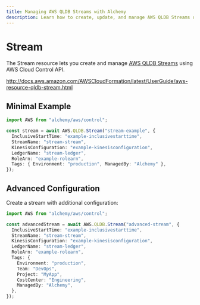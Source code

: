 ```yaml
---
title: Managing AWS QLDB Streams with Alchemy
description: Learn how to create, update, and manage AWS QLDB Streams using Alchemy Cloud Control.
---
```


# Stream

The Stream resource lets you create and manage [AWS QLDB Streams](https://docs.aws.amazon.com/qldb/latest/userguide/) using AWS Cloud Control API.

http://docs.aws.amazon.com/AWSCloudFormation/latest/UserGuide/aws-resource-qldb-stream.html

## Minimal Example

```ts
import AWS from "alchemy/aws/control";

const stream = await AWS.QLDB.Stream("stream-example", {
  InclusiveStartTime: "example-inclusivestarttime",
  StreamName: "stream-stream",
  KinesisConfiguration: "example-kinesisconfiguration",
  LedgerName: "stream-ledger",
  RoleArn: "example-rolearn",
  Tags: { Environment: "production", ManagedBy: "Alchemy" },
});
```

## Advanced Configuration

Create a stream with additional configuration:

```ts
import AWS from "alchemy/aws/control";

const advancedStream = await AWS.QLDB.Stream("advanced-stream", {
  InclusiveStartTime: "example-inclusivestarttime",
  StreamName: "stream-stream",
  KinesisConfiguration: "example-kinesisconfiguration",
  LedgerName: "stream-ledger",
  RoleArn: "example-rolearn",
  Tags: {
    Environment: "production",
    Team: "DevOps",
    Project: "MyApp",
    CostCenter: "Engineering",
    ManagedBy: "Alchemy",
  },
});
```


